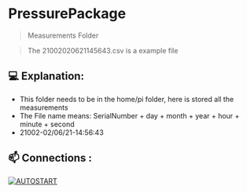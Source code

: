 # PressurePackage

> Measurements Folder

> The 21002020621145643.csv is a example file


## 💻 Explanation:

* This folder needs to be in the home/pi folder, here is stored all the measurements
* The File name means: SerialNumber + day + month + year + hour + minute + second
* 21002-02/06/21-14:56:43

## 📫 Connections :

[![AUTOSTART](https://img.shields.io/badge/Main%20-%23323330.svg?&style=for-the-badge&logo=main%20ff&logoColor=black&color=8000FF)](https://github.com/kelvinhenriqu/PressurePackage/tree/main/)
